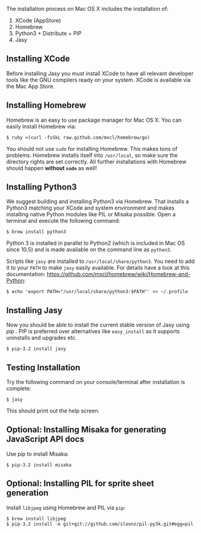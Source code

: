 The installation process on Mac OS X includes the installation of:

1. XCode (AppStore)
2. Homebrew
3. Python3 + Distribute + PIP
4. Jasy 


Installing XCode
----------------

Before installing Jasy you must install XCode to have all relevant developer tools like the GNU compilers ready on your system. XCode is available via the Mac App Store.

Installing Homebrew
-------------------

Homebrew is an easy to use package manager for Mac OS X. You can easily install Homebrew via:

    $ ruby <(curl -fsSkL raw.github.com/mxcl/homebrew/go)

You should not use `sudo` for installing Homebrew. This makes tons of problems. Homebrew installs itself into `/usr/local`, so make sure the directory rights are set correctly. All further installations with Homebrew should happen **without `sudo`** as well!


Installing Python3
------------------

We suggest building and installing Python3 via Homebrew. That installs a Python3 matching your XCode and system environment and makes installing native Python modules like PIL or Misaka possible. Open a terminal and execute the following command:

    $ brew install python3

Python 3 is installed in parallel to Python2 (which is included in Mac OS since 10.5) and is made available on the command line as `python3`. 

Scripts like `jasy` are installed to `/usr/local/share/python3`. You need to add it to your `PATH` to make `jasy` easily available. For details have a look at this documentation: https://github.com/mxcl/homebrew/wiki/Homebrew-and-Python:

    $ echo 'export PATH="/usr/local/share/python3:$PATH"' >> ~/.profile


Installing Jasy
---------------

Now you should be able to install the current stable version of Jasy using _pip_ . PIP is preferred over alternatives like `easy_install` as it supports uninstalls and upgrades etc. 

    $ pip-3.2 install jasy



Testing Installation
--------------------

Try the following command on your console/terminal after installation is complete:

    $ jasy

This should print out the help screen.



Optional: Installing Misaka for generating JavaScript API docs
--------------------------------------------------------------

Use pip to install Misaka: 

    $ pip-3.2 install misaka


Optional: Installing PIL for sprite sheet generation
----------------------------------------------------

Install `libjpeg` using Homebrew and PIL via `pip`:

    $ brew install libjpeg
    $ pip-3.2 install -e git+git://github.com/sloonz/pil-py3k.git#egg=pil



